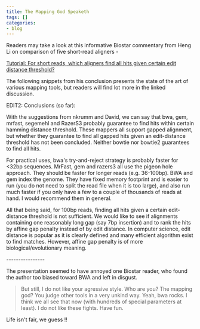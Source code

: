 ```yaml
---
title: The Mapping God Speaketh
tags: []
categories:
- blog
---
```

Readers may take a look at this informative Biostar commentary from Heng Li on
comparison of five short-read aligners -
<!--more-->

[Tutorial: For short reads, which aligners find all hits given certain edit
distance threshold?](http://www.biostars.org/p/63659/)

The following snippets from his conclusion presents the state of the art of
various mapping tools, but readers will find lot more in the linked
discussion.

>

EDIT2: Conclusions (so far):

With the suggestions from nkrumm and David, we can say that bwa, gem, mrfast,
segemehl and RazerS3 probably guarantee to find hits within certain hamming
distance threshold. These mappers all support gapped alignment, but whether
they guarantee to find all gapped hits given an edit-distance threshold has
not been concluded. Neither bowtie nor bowtie2 guarantees to find all hits.

For practical uses, bwa's try-and-reject strategy is probably faster for <32bp
sequences. MrFast, gem and razers3 all use the pigeon hole approach. They
should be faster for longer reads (e.g. 36-100bp). BWA and gem index the
genome. They have fixed memory footprint and is easier to run (you do not need
to split the read file when it is too large), and also run much faster if you
only have a few to a couple of thousands of reads at hand. I would recommend
them in general.

All that being said, for 100bp reads, finding all hits given a certain edit-
distance threshold is not sufficient. We would like to see if alignments
containing one reasonably long gap (say 7bp insertion) and to rank the hits by
affine gap penalty instead of by edit distance. In computer science, edit
distance is popular as it is clearly defined and many efficient algorithm
exist to find matches. However, affine gap penalty is of more
biological/evolutionary meaning.

\----------------

The presentation seemed to have annoyed one Biostar reader, who found the
author too biased toward BWA and left in disgust.

> But still, I do not like your agressive style. Who are you? The mapping god?
You judge other tools in a very unkind way. Yeah, bwa rocks. I think we all
see that now (with hundreds of special parameters at least). I do not like
these fights. Have fun.

Life isn't fair, we guess !!

